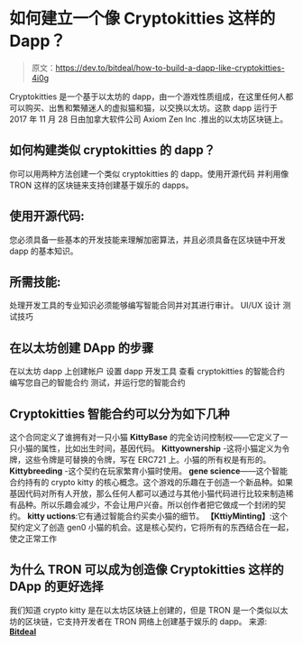 # 如何建立一个像 Cryptokitties 这样的 Dapp？

> 原文：<https://dev.to/bitdeal/how-to-build-a-dapp-like-cryptokitties-4i0g>

Cryptokitties 是一个基于以太坊的 dapp，由一个游戏性质组成，在这里任何人都可以购买、出售和繁殖迷人的虚拟猫和猫，以交换以太坊。这款 dapp 运行于 2017 年 11 月 28 日由加拿大软件公司 Axiom Zen Inc .推出的以太坊区块链上。

## 如何构建类似 cryptokitties 的 dapp？

你可以用两种方法创建一个类似 cryptokitties 的 dapp。使用开源代码
并利用像 TRON 这样的区块链来支持创建基于娱乐的 dapps。

## 使用开源代码:

您必须具备一些基本的开发技能来理解加密算法，并且必须具备在区块链中开发 dapp 的基本知识。

## 所需技能:

处理开发工具的专业知识必须能够编写智能合同并对其进行审计。
UI/UX 设计
测试技巧

## 在以太坊创建 DApp 的步骤

在以太坊 dapp 上创建帐户
设置 dapp 开发工具
查看 cryptokitties 的智能合约
编写您自己的智能合约
测试，并运行您的智能合约

## Cryptokitties 智能合约可以分为如下几种

这个合同定义了谁拥有对一只小猫
**KittyBase** 的完全访问控制权——它定义了一只小猫的属性，比如出生时间，基因代码。
**Kittyownership** -这将小猫定义为令牌，这些令牌是可替换的令牌，写在 ERC721 上。小猫的所有权是有形的。
**Kittybreeding** -这个契约在玩家繁育小猫时使用。
**gene science**——这个智能合约持有的 crypto kitty 的核心概念。这个游戏的乐趣在于创造一个新品种。如果基因代码对所有人开放，那么任何人都可以通过与其他小猫代码进行比较来制造稀有品种。所以乐趣会减少，不会让用户兴奋。所以创作者把它做成一个封闭的契约。
**kitty uctions**:它有通过智能合约买卖小猫的细节。
**【KttiyMinting】**:这个契约定义了创造 gen0 小猫的机会。这是核心契约，它将所有的东西结合在一起，使之正常工作

## 为什么 TRON 可以成为创造像 Cryptokitties 这样的 DApp 的更好选择

我们知道 crypto kitty 是在以太坊区块链上创建的，但是 TRON 是一个类似以太坊的区块链，它支持开发者在 TRON 网络上创建基于娱乐的 dapp。
来源: [**Bitdeal**](https://www.bitdeal.net/how-to-build-a-dapp-like-cryptokitties)